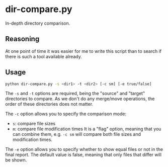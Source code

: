 # dir-compare.py

In-depth directory comparison.

## Reasoning

At one point of time it was easier for me to write this script than to search if
there is such a tool available already.

## Usage

```bash
python dir-compare.py -s <dir1> -t <dir2> [-c sm] [-e true/false]
```

The `-s` and `-t` options are required, being the "source" and "target"
directories to compare. As we don't do any merge/move operations, the order of
these directories does not matter.

The `-c` option allows you to specify the comparison mode:

- `s`: compare file sizes
- `m`: compare file modification times It is a "flag" option, meaning that you
  can combine them, e.g. `-c sm` will compare both file sizes and modification
  times.

The `-e` option allows you to specify whether to show equal files or not in the
final report. The default value is false, meaning that only files that differ
will be shown.
